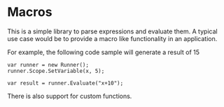 # Macros

This is a simple library to parse expressions and evaluate them. A typical use case would be to provide a macro like functionality in an application.

For example, the following code sample will generate a result of 15
~~~~
var runner = new Runner();
runner.Scope.SetVariable(x, 5);

var result = runner.Evaluate("x+10");
~~~~ 

There is also support for custom functions.